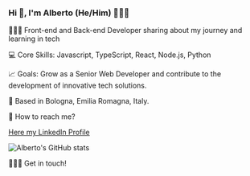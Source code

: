 ### Hi 👋, I'm Alberto (He/Him) 🧑🏻‍💻

🧑🏻‍💻 Front-end and Back-end Developer sharing about my journey and learning in tech

💻 Core Skills: Javascript, TypeScript, React, Node.js, Python

📈 Goals: Grow as a Senior Web Developer and contribute to the development of innovative tech solutions.

📍 Based in Bologna, Emilia Romagna, Italy.

🔗 How to reach me?

[Here my LinkedIn Profile](https://www.linkedin.com/in/albertocavazzini)

![Alberto's GitHub stats](https://github-readme-stats.vercel.app/api?username=alberto-cavazzini&count_private=true&show_icons=true&hide_rank=false)

🙋🏻‍♂️ Get in touch!
